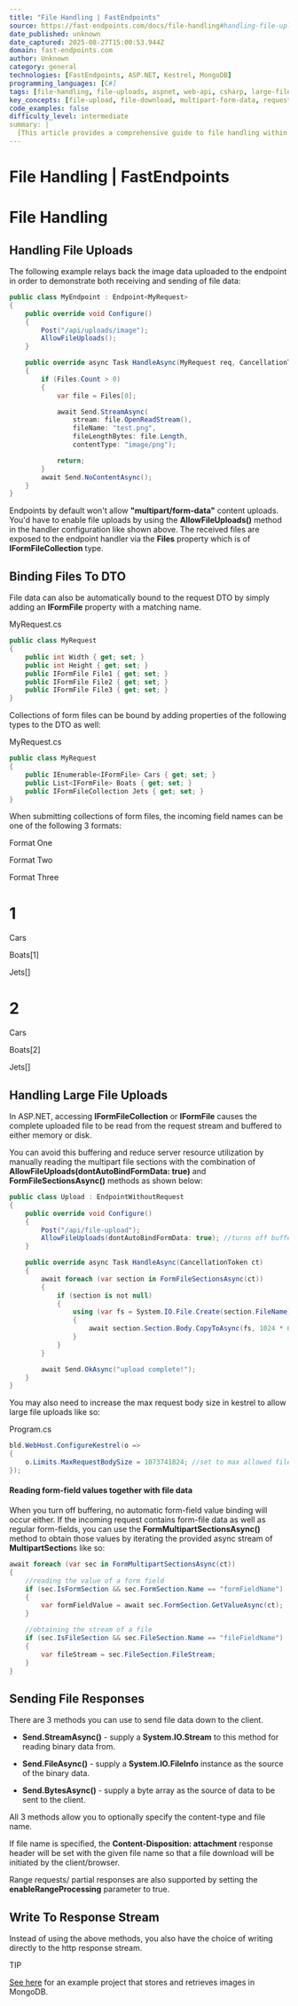 ```yaml
---
title: "File Handling | FastEndpoints"
source: https://fast-endpoints.com/docs/file-handling#handling-file-uploads
date_published: unknown
date_captured: 2025-08-27T15:00:53.944Z
domain: fast-endpoints.com
author: Unknown
category: general
technologies: [FastEndpoints, ASP.NET, Kestrel, MongoDB]
programming_languages: [C#]
tags: [file-handling, file-uploads, aspnet, web-api, csharp, large-files, http-response, data-binding, streaming, fastendpoints]
key_concepts: [file-upload, file-download, multipart-form-data, request-buffering, stream-processing, dto-binding, range-requests, kestrel-configuration]
code_examples: false
difficulty_level: intermediate
summary: |
  [This article provides a comprehensive guide to file handling within the FastEndpoints framework, built on ASP.NET. It details how to enable and manage file uploads, including binding single or multiple `IFormFile` instances to request DTOs. The content also addresses advanced scenarios like handling large file uploads by disabling automatic buffering and manually processing multipart sections to optimize server resource usage. Furthermore, it explains various methods for sending file data back to the client, such as streaming, sending file info, or byte arrays, and touches upon range request support.]
---
```

# File Handling | FastEndpoints

# File Handling

## Handling File Uploads

The following example relays back the image data uploaded to the endpoint in order to demonstrate both receiving and sending of file data:

```csharp
public class MyEndpoint : Endpoint<MyRequest>
{
    public override void Configure()
    {
        Post("/api/uploads/image");
        AllowFileUploads();
    }

    public override async Task HandleAsync(MyRequest req, CancellationToken ct)
    {
        if (Files.Count > 0)
        {
            var file = Files[0];

            await Send.StreamAsync(
                stream: file.OpenReadStream(),
                fileName: "test.png",
                fileLengthBytes: file.Length,
                contentType: "image/png");

            return;
        }
        await Send.NoContentAsync();
    }
}
```

Endpoints by default won't allow **"multipart/form-data"** content uploads. You'd have to enable file uploads by using the **AllowFileUploads()** method in the handler configuration like shown above. The received files are exposed to the endpoint handler via the **Files** property which is of **IFormFileCollection** type.

## Binding Files To DTO

File data can also be automatically bound to the request DTO by simply adding an **IFormFile** property with a matching name.

MyRequest.cs

```csharp
public class MyRequest
{
    public int Width { get; set; }
    public int Height { get; set; }
    public IFormFile File1 { get; set; }
    public IFormFile File2 { get; set; }
    public IFormFile File3 { get; set; }
}
```

Collections of form files can be bound by adding properties of the following types to the DTO as well:

MyRequest.cs

```csharp
public class MyRequest
{
    public IEnumerable<IFormFile> Cars { get; set; }
    public List<IFormFile> Boats { get; set; }    
    public IFormFileCollection Jets { get; set; }
}
```

When submitting collections of form files, the incoming field names can be one of the following 3 formats:

Format One

Format Two

Format Three

# 1

Cars

Boats\[1\]

Jets\[\]

# 2

Cars

Boats\[2\]

Jets\[\]

## Handling Large File Uploads

In ASP.NET, accessing **IFormFileCollection** or **IFormFile** causes the complete uploaded file to be read from the request stream and buffered to either memory or disk.

You can avoid this buffering and reduce server resource utilization by manually reading the multipart file sections with the combination of **AllowFileUploads(dontAutoBindFormData: true)** and **FormFileSectionsAsync()** methods as shown below:

```csharp
public class Upload : EndpointWithoutRequest
{
    public override void Configure()
    {
        Post("/api/file-upload");
        AllowFileUploads(dontAutoBindFormData: true); //turns off buffering
    }

    public override async Task HandleAsync(CancellationToken ct)
    {
        await foreach (var section in FormFileSectionsAsync(ct))
        {
            if (section is not null)
            {
                using (var fs = System.IO.File.Create(section.FileName))
                {
                    await section.Section.Body.CopyToAsync(fs, 1024 * 64, ct);
                }
            }
        }

        await Send.OkAsync("upload complete!");
    }
}
```

You may also need to increase the max request body size in kestrel to allow large file uploads like so:

Program.cs

```csharp
bld.WebHost.ConfigureKestrel(o =>
{
    o.Limits.MaxRequestBodySize = 1073741824; //set to max allowed file size of your system
});
```

#### Reading form-field values together with file data

When you turn off buffering, no automatic form-field value binding will occur either. If the incoming request contains form-file data as well as regular form-fields, you can use the **FormMultipartSectionsAsync()** method to obtain those values by iterating the provided async stream of **MultipartSection**s like so:

```csharp
await foreach (var sec in FormMultipartSectionsAsync(ct))
{
    //reading the value of a form field
    if (sec.IsFormSection && sec.FormSection.Name == "formFieldName")
    {
        var formFieldValue = await sec.FormSection.GetValueAsync(ct);
    }

    //obtaining the stream of a file
    if (sec.IsFileSection && sec.FileSection.Name == "fileFieldName")
    {
        var fileStream = sec.FileSection.FileStream;
    }
}
```

## Sending File Responses

There are 3 methods you can use to send file data down to the client.

*   **Send.StreamAsync()** - supply a **System.IO.Stream** to this method for reading binary data from.
    
*   **Send.FileAsync()** - supply a **System.IO.FileInfo** instance as the source of the binary data.
    
*   **Send.BytesAsync()** - supply a byte array as the source of data to be sent to the client.
    

All 3 methods allow you to optionally specify the content-type and file name.

If file name is specified, the **Content-Disposition: attachment** response header will be set with the given file name so that a file download will be initiated by the client/browser.

Range requests/ partial responses are also supported by setting the **enableRangeProcessing** parameter to true.

## Write To Response Stream

Instead of using the above methods, you also have the choice of writing directly to the http response stream.

TIP

[See here](https://github.com/dj-nitehawk/FastEndpoints-FileHandling-Demo) for an example project that stores and retrieves images in MongoDB.